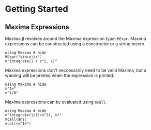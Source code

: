 # Getting Started

## Maxima Expressions

Maxima.jl revolves around the Maxima expression type: `MExpr`. Maxima expressions can be constructed using a constructor or a string macro. 

```@repl
using Maxima # hide
MExpr("sin(x)/x")
m"integrate(1 + x^2, x)"
```

Maxima expressions don't neccessarily need to be valid Maxima, but a warning will be printed when the expression is printed. 

```@repl
using Maxima # hide
m"1+"
m"1/0"
```

Maxima expressions can be evaluated using `mcall`.

```@repl
using Maxima # hide
m"integrate(1/(1+x^2), x)"
mcall(ans)
mcall(m"1+")
```



## 






